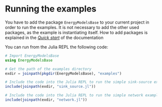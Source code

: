 # Running the examples

You have to add the package `EnergyModelsBase` to your current project in order to run the examples.
It is not necessary to add the other used packages, as the example is instantiating itself.
How to add packages is explained in the *[Quick start](https://energymodelsx.github.io/EnergyModelsBase.jl/stable/manual/quick-start/)* of the documentation

You can run from the Julia REPL the following code:

```julia
# Import EnergyModelsBase
using EnergyModelsBase

# Get the path of the examples directory
exdir = joinpath(pkgdir(EnergyModelsBase), "examples")

# Include the code into the Julia REPL to run the simple sink-source example
include(joinpath(exdir, "sink_source.jl"))

# Include the code into the Julia REPL to run the simple network example
include(joinpath(exdir, "network.jl"))
```
